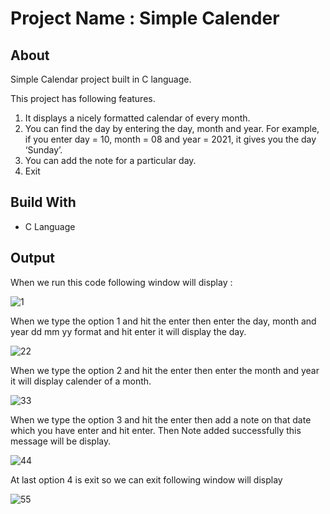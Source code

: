 # Project Name : Simple Calender

<h2>About</h2> 

Simple Calendar project built in C language. 

This project has following features.

<ol>
  <li>It displays a nicely formatted calendar of every month.</li>
  <li>You can find the day by entering the day, month and year. For example, if you enter day = 10, month = 08 and year = 2021, it gives you the day ‘Sunday’.</li>
  <li>You can add the note for a particular day.</li>
  <li>Exit</li>
</ol>
<h2> Build With </h2> 
<ul>
  <li> C Language </li>
 </ul>

<h2>Output</h2>

When we run this code following window will display :

![1](https://user-images.githubusercontent.com/72408657/128888344-558eb8d6-ce7c-4c4f-a2cd-da84d4098272.JPG)

When we type the option 1 and hit the enter then enter the day, month and year dd mm yy format and hit enter it will display the day. 

![22](https://user-images.githubusercontent.com/72408657/128888899-3a4c6e34-931e-4fd4-926d-f3898eaf57f4.JPG)

When we type the option 2 and hit the enter then enter the month and year it will display calender of a month.

![33](https://user-images.githubusercontent.com/72408657/128890242-fe30db98-bbaf-4f7e-9a1b-c0655ebaa8bf.JPG)

When we type the option 3 and hit the enter then add a note on that date which you have enter and hit enter. Then Note added successfully this message will be display. 

![44](https://user-images.githubusercontent.com/72408657/128890990-dc61fc3a-81de-4cd3-b00f-f2656d75e845.JPG)

At last option 4 is exit so we can exit following window will display 

![55](https://user-images.githubusercontent.com/72408657/128891149-0ee0a106-e1f8-4fb9-ace5-bcf138760801.JPG)
